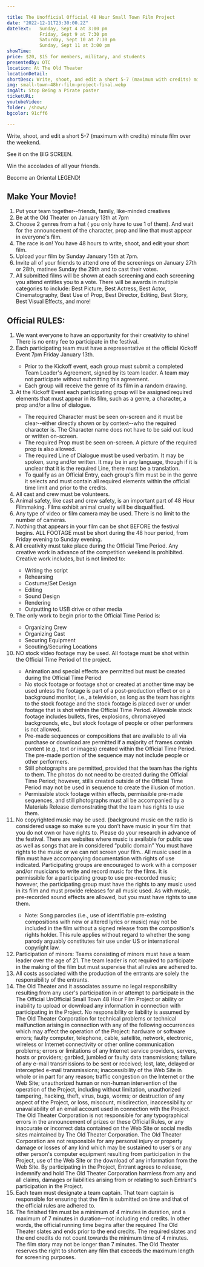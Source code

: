 ```yaml
---

title: The Unofficial Official 48 Hour Small Town Film Project
date: "2022-12-11T23:30:00.2Z"
dateText:   Sunday, Sept 4 at 3:00 pm   
            Friday, Sept 9 at 7:30 pm   
            Saturday, Sept 10 at 7:30 pm   
            Sunday, Sept 11 at 3:00 pm    
showTime:
price: $20, $15 for members, military, and students
presentedby: OTC
location: At The Old Theater
locationDetail: 
shortDesc: Write, shoot, and edit a short 5-7 (maximum with credits) minute film over the weekend and see it PREMIERE on the BIG SCREEN. Win the accolades of all your friends, and watch your film an Oriental LEGEND!...
img: small-town-48hr-film-project-final.webp
imgAlt: Stop Being a Pirate poster 
ticketURL: 
youtubeVideo: 
folder: /shows/
bgcolor: 91cff6

---
```

<div class="h-6"> </div>
<div class="pt-2 pb-2 pl-8 pr-8 bg-yellow-400"> 
<div class="">
<div class="text-lg italic font-black leading-8 md:text-2xl">
<p>Write, shoot, and edit a short 5-7 (maximum with credits) minute film over the weekend.</p>See it on the BIG SCREEN.<p>Win the accolades of all your friends.</p> <p>Become an Oriental LEGEND!</p>  

</div></div></div>


## Make Your Movie!
1. Put your team together--friends, family, like-minded creatives
2. Be at the Old Theater on January 13th at 7pm
3. Choose 2 genres from a hat ( you only have to use 1 of them). And wait for the announcement of the character, prop and line that must appear in everyone's film.
4. The race is on! You have 48 hours to write, shoot, and edit your short film.
5. Upload your film by Sunday January 15th at 7pm.
6. Invite all of your friends to attend one of the screenings on January 27th or 28th, matinee Sunday the 29th and to cast their votes.
7. All submitted films will be shown at each screening and each screening you attend entitles you to a vote. There will be awards in multiple categories to include: Best Picture, Best Actress, Best Actor, Cinematography, Best Use of Prop, Best Director, Editing, Best Story, Best Visual Effects, and more!

## Official RULES:


<ol>
<li>We want everyone to have an opportunity for their creativity to shine! There is no entry fee to participate in the festival.</li>
<li>Each participating team must have a representative at the official Kickoff Event 7pm Friday January 13th.</li>
    <ul>
    <li>Prior to the Kickoff event, each group must submit a completed Team Leader's Agreement, signed by its team leader. A team may not participate without submitting this agreement.</li>
    <li>Each group will receive the genre of its film in a random drawing.</li>
    </ul>
  <li>At the Kickoff Event each participating group will be assigned required elements that must appear in its film, such as a genre, a character, a prop and/or a line of dialogue.</li>

  <ul>
    <li>The required Character must be seen on-screen and it must be clear--either directly shown or by context--who the required character is. The Character name does not have to be said out loud or written on-screen.</li>
    <li>The required Prop must be seen on-screen. A picture of the required prop is also allowed.</li>
    <li>The required Line of Dialogue must be used verbatim. It may be spoken, sung and/or written. It may be in any language, though if it is unclear that it is the required Line, there must be a translation.</li>
    <li>To qualify as an Official Entry, each group's film must be in the genre it selects and must contain all required elements within the official time limit and prior to the credits.
  </li>  
</ul>

<li>All cast and crew must be volunteers.</li>
<li>Animal safety, like cast and crew safety, is an important part of 48 Hour Filmmaking. Films exhibit animal cruelty will be disqualified.</li>
<li>Any type of video or film camera may be used. There is no limit to the number of cameras.</li>
<li>Nothing that appears in your film can be shot BEFORE the festival begins. ALL FOOTAGE must be short during the 48 hour period, from Friday evening to Sunday evening.</li>
<li>All creativity must take place during the Official Time Period. Any creative work in advance of the competition weekend is prohibited. Creative work includes, but is not limited to:</li>

<ul>
 <li>Writing the script</li>
 <li>Rehearsing</li>
 <li>Costume/Set Design</li>
 <li>Editing</li>
 <li>Sound Design</li>
 <li>Rendering</li>
 <li>Outputting to USB drive or other media</li> 
</ul>

<li>The only work to begin prior to the Official Time Period is:</li>
<ul>
<li>Organizing Crew</li>
<li>Organizing Cast</li>
<li>Securing Equipment</li>
<li>Scouting/Securing Locations</li>
</ul>

<li>NO stock video footage may be used. All footage must be shot within the Official Time Period of the project.</li>
<ul>
<li>Animation and special effects are permitted but must be created during the Official Time Period</li>
<li>No stock footage or footage shot or created at another time may be used unless the footage is part of a post-production effect or on a background monitor, i.e., a television, as long as the team has rights to the stock footage and the stock footage is placed over or under footage that is shot within the Official Time Period. Allowable stock footage includes bullets, fires, explosions, chromakeyed backgrounds, etc., but stock footage of people or other performers is not allowed.</li>
<li>Pre-made sequences or compositions that are available to all via purchase or download are permitted if a majority of frames contain content (e.g., text or images) created within the Official Time Period. The pre-made portion of the sequence may not include people or other performers.</li>

<li>Still photographs are permitted, provided that the team has the rights to them. The photos do not need to be created during the Official Time Period; however, stills created outside of the Official Time Period may not be used in sequence to create the illusion of motion.</li>

<li>Permissible stock footage within effects, permissible pre-made sequences, and still photographs must all be accompanied by a Materials Release demonstrating that the team has rights to use them.</li>
</ul>

<li>No copyrighted music may be used. (background music on the radio is considered usage so make sure you don’t have music in your film that you do not own or have rights to. Please do your research in advance of the festival. There are websites where music is available for public use as well as songs that are in considered “public domain” You must have rights to the music or we can not screen your film.. All music used in a film must have accompanying documentation with rights of use indicated. Participating groups are encouraged to work with a composer and/or musicians to write and record music for the films. It is permissible for a participating group to use pre-recorded music; however, the participating group must have the rights to any music used in its film and must provide releases for all music used. As with music, pre-recorded sound effects are allowed, but you must have rights to use them.</li>

<ul>
 <li>Note: Song parodies (i.e., use of identifiable pre-existing compositions with new or altered lyrics or music) may not be included in the film without a signed release from the composition's rights holder. This rule applies without regard to whether the song parody arguably constitutes fair use under US or international copyright law.</li>
 </ul>

 <li>Participation of minors: Teams consisting of minors must have a team leader over the age of 21. The team leader is not required to participate in the making of the film but must supervise that all rules are adhered to.</li>
  <li>All costs associated with the production of the entrants are solely the responsibility of the entrants.</li>

   <li>The Old Theater and it associates assume no legal responsibility resulting from any user's participation in or attempt to participate in the The Official UnOfficial Small Town 48 Hour Film Project  or ability or inability to upload or download any information in connection with participating in the Project. No responsibility or liability is assumed by The Old Theater Corporation for technical problems or technical malfunction arising in connection with any of the following occurrences which may affect the operation of the Project: hardware or software errors; faulty computer, telephone, cable, satellite, network, electronic, wireless or Internet connectivity or other online communication problems; errors or limitations of any Internet service providers, servers, hosts or providers; garbled, jumbled or faulty data transmissions; failure
of any e-mail transmissions to be sent or received; lost, late, delayed or intercepted e-mail transmissions; inaccessibility of the Web Site in whole or in part for any reason; traffic congestion on the Internet or the Web Site; unauthorized human or non-human intervention of the operation of the Project, including without limitation, unauthorized tampering, hacking, theft, virus, bugs, worms; or destruction of any aspect of the Project, or loss, miscount, misdirection, inaccessibility or unavailability of an email account used in connection with the Project. The Old Theater Corporation is not responsible for any typographical errors in the announcement of prizes or these Official Rules, or any inaccurate or incorrect data contained on the Web Site or social media sites maintained by The Old Theater Corporation. The Old Theater Corporation are not responsible for any personal injury or property damage or losses of any kind which may be sustained to user's or any other person's computer equipment resulting from participation in the Project, use of the Web Site or the download of any information from the Web Site. By participating in the Project, Entrant agrees to release, indemnify and hold The Old Theater Corporation harmless from any and all claims, damages or liabilities arising from or relating to such Entrant's participation in the Project.
</li>

<li>Each team must designate a team captain. That team captain is responsible for ensuring that the film is submitted on time and that of the official rules are adhered to.</li>

<li>The finished film must be a minimum of 4 minutes in duration, and a maximum of 7 minutes in duration—not including end credits. In other words, the official running time begins after the required The Old Theater slates and ends prior to the end credits. The required slates and the end credits do not count towards the minimum time of 4 minutes. The film story may not be longer than 7 minutes. The Old Theater reserves the right to shorten any film that exceeds the maximum length for screening purposes.</li>


</ol>

